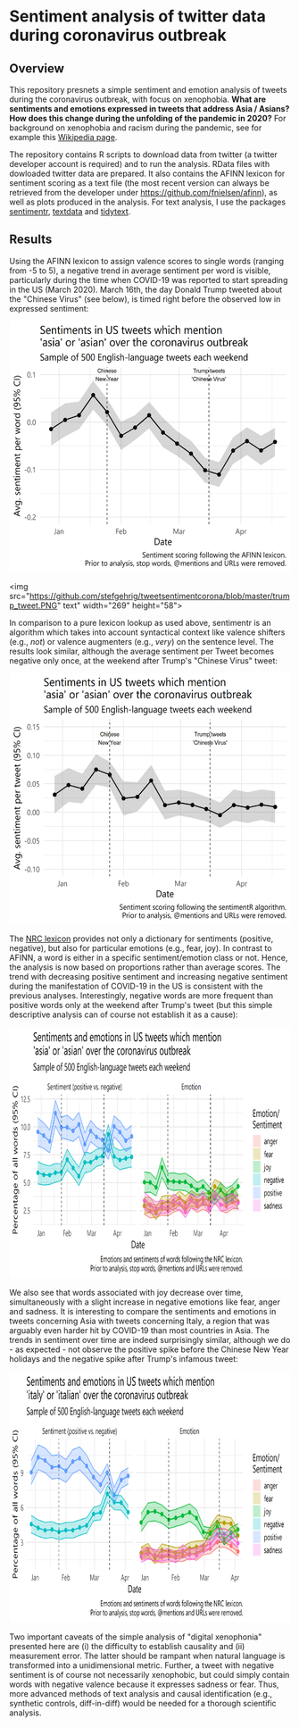# Sentiment analysis of twitter data during coronavirus outbreak

## Overview

This repository presnets a simple sentiment and emotion analysis of tweets during the coronavirus outbreak, with focus on xenophobia. **What are sentiments and emotions expressed in tweets that address Asia / Asians? How does this change during the unfolding of the pandemic in 2020?** For background on xenophobia and racism during the pandemic, see for example this [Wikipedia page](https://en.wikipedia.org/wiki/List_of_incidents_of_xenophobia_and_racism_related_to_the_2019%E2%80%9320_coronavirus_pandemic).

The repository contains R scripts to download data from twitter (a twitter developer account is required) and to run the analysis. RData files with dowloaded twitter data are prepared. It also contains the AFINN lexicon for sentiment scoring as a text file (the most recent version can always be retrieved from the developer under https://github.com/fnielsen/afinn), as well as plots produced in the analysis. For text analysis, I use the packages [sentimentr](https://github.com/trinker/sentimentr), [textdata](https://cran.r-project.org/web/packages/textdata/index.html) and [tidytext](https://cran.r-project.org/web/packages/tidytext/index.html).
## Results

Using the AFINN lexicon to assign valence scores to single words (ranging from -5 to 5), a negative trend in average sentiment per word is visible, particularly during the time when COVID-19 was reported to start spreading in the US (March 2020). March 16th, the day Donald Trump tweeted about the "Chinese Virus" (see below), is timed right before the observed low in expressed sentiment:

<img src="https://github.com/stefgehrig/tweetsentimentcorona/blob/master/sent_analysis_afinn_asia.png" width="550" height="450">

<img src="https://github.com/stefgehrig/tweetsentimentcorona/blob/master/trump_tweet.PNG" text" width="269" height="58">

In comparison to a pure lexicon lookup as used above, sentimentr is an algorithm which takes into account syntactical context like valence shifters (e.g., *not*) or valence augmenters (e.g., *very*) on the sentence level. The results look similar, although the average sentiment per Tweet becomes negative only once, at the weekend after Trump's "Chinese Virus" tweet:

<img src="https://github.com/stefgehrig/tweetsentimentcorona/blob/master/sent_analysis_sentr_asia.png" width="550" height="450">

The [NRC lexicon](https://saifmohammad.com/WebPages/NRC-Emotion-Lexicon.htm) provides not only a dictionary for sentiments (positive, negative), but also for particular emotions (e.g., fear, joy). In contrast to AFINN, a word is either in a specific sentiment/emotion class or not. Hence, the analysis is now based on proportions rather than average scores. The trend with decreasing positive sentiment and increasing negative sentiment during the manifestation of COVID-19 in the US is consistent with the previous analyses. Interestingly, negative words are more frequent than positive words only at the weekend after Trump's tweet (but this simple descriptive analysis can of course not establish it as a cause):

<img src="https://github.com/stefgehrig/tweetsentimentcorona/blob/master/sent_analysis_nrc_asia.png" width="800" height="450">

We also see that words associated with joy decrease over time, simultaneously with a slight increase in negative emotions like fear, anger and sadness. It is interesting to compare the sentiments and emotions in tweets concerning Asia with tweets concerning Italy, a region that was arguably even harder hit by COVID-19 than most countries in Asia. The trends in sentiment over time are indeed surprisingly similar, although we do - as expected - not observe the positive spike before the Chinese New Year holidays and the negative spike after Trump's infamous tweet:

<img src="https://github.com/stefgehrig/tweetsentimentcorona/blob/master/sent_analysis_nrc_italy.png" width="800" height="450">

Two important caveats of the simple analysis of "digital xenophonia" presented here are (i) the difficulty to establish causality and (ii) measurement error. The latter should be rampant when natural language is transformed into a unidimensional metric. Further, a tweet with negative sentiment is of course not necessarily xenophobic, but could simply contain words with negative valence because it expresses sadness or fear. Thus, more advanced methods of text analysis and causal identification (e.g., synthetic controls, diff-in-diff) would be needed for a thorough scientific analysis.
